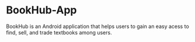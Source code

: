 # BookHub-App
BookHub is an Android application that helps users to gain an easy acess to find, sell, and trade textbooks among users.
